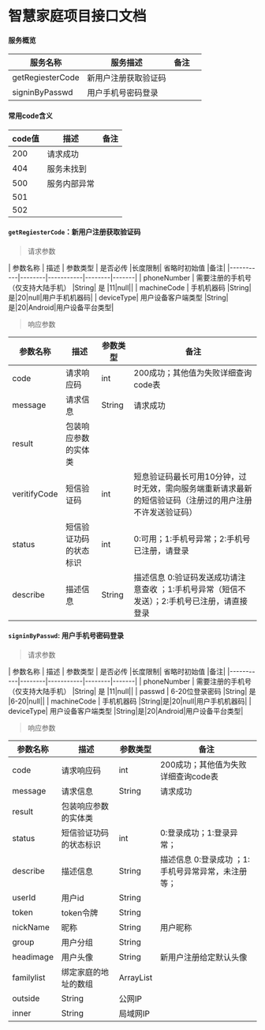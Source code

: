# 智慧家庭项目接口文档 #

#### 服务概览 ####

|  服务名称	|	服务描述		|	备注		| |
|-------------|-------------|----------|------|
|	getRegiesterCode	|	新用户注册获取验证码	||
|	signinByPasswd		|	用户手机号密码登录	||


#### 常用code含义 ####

|	code值	|	描述		|	备注		|
|-----------|-----------|-----------|
|	200		|	请求成功	|		|
|	404		|	服务未找到	||
|	500		|	服务内部异常	||
|	501		|		|	|
|	502		|	|


#### `getRegiesterCode`：新用户注册获取验证码 ####


> 请求参数


|	参数名称	|	描述		|	参数类型		|	是否必传	|长度限制|	省略时初始值	|备注|
|-----------|--------|-----------|--------|-------|
|	phoneNumber	|	需要注册的手机号（仅支持大陆手机）	|String|	是	|11|null||
|	machineCode |	手机机器码	|String|是|20|null|用户手机机器码|
|	deviceType|	用户设备客户端类型	|String|是|20|Android|用户设备平台类型|

> 响应参数

| 	参数名称		|	描述 	|	参数类型		|	备注	|
|---------------|-----------|---------------|-------|
|	code		|	请求响应码	|int	|200成功；其他值为失败详细查询code表|
|	message		|	请求信息		|String	|请求成功	|
|	result		|	包装响应参数的实体类		||
|	veritifyCode	|	短信验证码		| int	|短息验证码最长可用10分钟，过时无效，需向服务端重新请求最新的短信验证码（注册过的用户注册不许发送验证码）|
|	status		|	短信验证功码的状态标识		|int|0:可用；1:手机号异常；2:手机号已注册，请登录|
|	describe	|	描述信息		|	String |	描述信息 0:验证码发送成功请注意查收	 ；1:手机号异常（短信不发送）；2:手机号已注册，请直接登录	|






#### `signinByPasswd`: 用户手机号密码登录 ####


> 请求参数


|	参数名称	|	描述		|	参数类型		|	是否必传	|长度限制|	省略时初始值	|备注|
|-----------|--------|-----------|--------|-------|
|	phoneNumber	|	需要注册的手机号（仅支持大陆手机）	|String|	是	|11|null||
|	passwd	|	6-20位登录密码	|String|	是	|6-20|null||
|	machineCode |	手机机器码	|String|是|20|null|用户手机机器码|
|	deviceType|	用户设备客户端类型	|String|是|20|Android|用户设备平台类型|

> 响应参数

| 	参数名称		|	描述 	|	参数类型		|	备注	|
|---------------|-----------|---------------|-------|
|	code		|	请求响应码	|int	|200成功；其他值为失败详细查询code表|
|	message		|	请求信息		|String	|请求成功	|
|	result		|	包装响应参数的实体类		||
|	status		|	短信验证功码的状态标识		|int|0:登录成功；1:登录异常；|
|	describe	|	描述信息		|	String |	描述信息 0:登录成功	 ；1:手机号异常异常，未注册等；	|
|	userId	|	用户id		| String	||
|	token	|	token令牌	| String	||
|	nickName	|	昵称	| String	|用户昵称|
|	group	|	用户分组	| String	||
|	headimage	|	用户头像	| String	|新用户注册给定默认头像|
|	familylist	|	绑定家庭的地址的数组	| ArrayList	||
|	outside	|String|公网IP||
|	inner|String|局域网IP||







